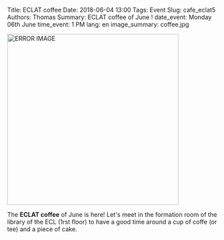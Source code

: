 Title:  ECLAT coffee
Date: 2018-06-04 13:00
Tags: Event
Slug: cafe_eclat5
Authors: Thomas
Summary:  ECLAT coffee of June !
date_event: Monday 06th June
time_event: 1 PM
lang: en
image_summary: coffee.jpg 


<img src="images/coffee.jpg" style="width:400px;" alt="ERROR IMAGE">

The __ECLAT coffee__ of June is here! Let's meet in the formation room of the library of the ECL (1rst floor) to have a good time around a cup of coffe (or tee) and a piece of cake.
